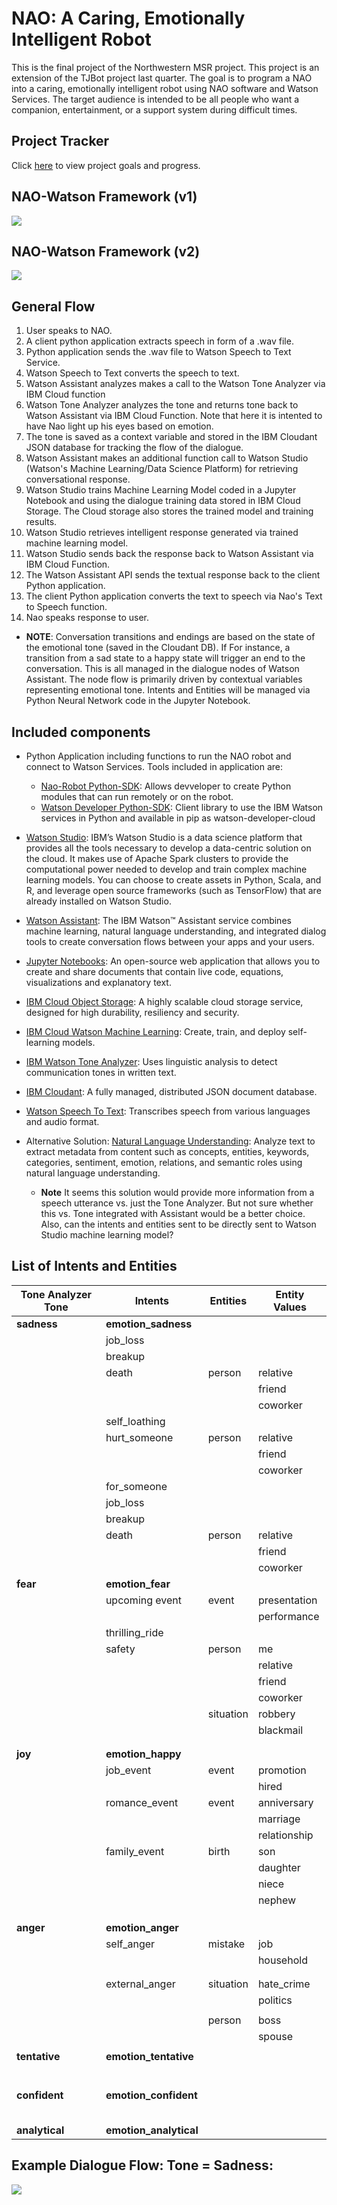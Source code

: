 # NAO: A Caring, Emotionally Intelligent Robot

This is the final project of the Northwestern MSR project. This project is an extension of the TJBot project last quarter. The goal is to program a NAO into a caring, emotionally intelligent robot using NAO software and Watson Services. The target audience is intended to be all people who want a companion, entertainment, or a support system during difficult times.


## Project Tracker

 Click [here](./PROGRESS.MD) to view project goals and progress. 

 ## NAO-Watson Framework (v1)

 ![](images/NAO_Watson_Architecture.png)

 ## NAO-Watson Framework (v2)

 ![](images/NAO_Watson_Architecture_v2.png)

 ## General Flow

1. User speaks to NAO.
2. A client python application extracts speech in form of a .wav file. 
3. Python application sends the .wav file to Watson Speech to Text Service.
4. Watson Speech to Text converts the speech to text.
5. Watson Assistant analyzes makes a call to the Watson Tone Analyzer via IBM Cloud function
6. Watson Tone Analyzer analyzes the tone and returns tone back to Watson Assistant via IBM Cloud Function. Note that here it is intented to have Nao light up his eyes based on emotion. 
7. The tone is saved as a context variable and stored in the IBM Cloudant JSON database for tracking the flow of the dialogue. 
8. Watson Assistant makes an additional function call to Watson Studio (Watson's Machine Learning/Data Science Platform) for retrieving conversational response. 
9. Watson Studio trains Machine Learning Model coded in a Jupyter Notebook and using the dialogue training data stored in IBM Cloud Storage. The Cloud storage also stores the trained model and training results.
10. Watson Studio retrieves intelligent response generated via trained machine learning model. 
11. Watson Studio sends back the response back to Watson Assistant via IBM Cloud Function. 
12. The Watson Assistant API sends the textual response back to the client Python application.
13. The client Python application converts the text to speech via Nao's Text to Speech function. 
14. Nao speaks response to user. 
  * **NOTE**: Conversation transitions and endings are based on the state of the emotional tone (saved in the Cloudant DB). If For instance, a transition from a sad state to a happy state will trigger an end to the conversation. This is all managed in the dialogue nodes of Watson Assistant. The node flow is primarily driven by contextual variables representing emotional tone. Intents and Entities will be managed via Python Neural Network code in the Jupyter Notebook. 

## Included components

* Python Application including functions to run the NAO robot and connect to Watson Services. Tools included in application are:
  * [Nao-Robot Python-SDK](http://doc.aldebaran.com/2-1/dev/python/index.html): Allows devveloper to create Python modules that can run remotely or on the robot.
  * [Watson Developer Python-SDK](https://github.com/watson-developer-cloud/python-sdk): Client library to use the IBM Watson services in Python and available in pip as watson-developer-cloud

* [Watson Studio](https://cloud.ibm.com/cloud/watson-studio): IBM’s Watson Studio is a data science platform that provides all the tools necessary to develop a data-centric solution on the cloud. It makes use of Apache Spark clusters to provide the computational power needed to develop and train complex machine learning models. You can choose to create assets in Python, Scala, and R, and leverage open source frameworks (such as TensorFlow) that are already installed on Watson Studio. 

* [Watson Assistant](https://cloud.ibm.com/apidocs/assistant): The IBM Watson™ Assistant service combines machine learning, natural language understanding, and integrated dialog tools to create conversation flows between your apps and your users.

* [Jupyter Notebooks](https://jupyter.org/): An open-source web application that allows you to create and share documents that contain live code, equations, visualizations and explanatory text.

* [IBM Cloud Object Storage](https://www.ibm.com/cloud/object-storage?cm_mmc=Search_Google-_-Hybrid+Cloud_Cloud+Platform+Digital-_-WW_NA-_-ibm%20cloud%20storage_e&cm_mmca1=000016GC&cm_mmca2=10007090&cm_mmca7=9021485&cm_mmca8=kwd-358437825807&cm_mmca9=_k_EAIaIQobChMI96b1oJjr4wIVhJ6fCh0wYAm5EAAYASAAEgILTvD_BwE_k_&cm_mmca10=317209285678&cm_mmca11=e&gclid=EAIaIQobChMI96b1oJjr4wIVhJ6fCh0wYAm5EAAYASAAEgILTvD_BwE): A highly scalable cloud storage service, designed for high durability, resiliency and security.

* [IBM Cloud Watson Machine Learning](https://dataplatform.cloud.ibm.com/docs/content/wsj/analyze-data/ml-overview.html): Create, train, and deploy self-learning models.

* [IBM Watson Tone Analyzer](https://cloud.ibm.com/apidocs/tone-analyzer): Uses linguistic analysis to detect communication tones in written text.

* [IBM Cloudant](https://www.ibm.com/cloud/cloudant): A fully managed, distributed JSON document database.

* [Watson Speech To Text](https://www.google.com/search?ei=4oBIXZj2Dca4tQavgL24CQ&q=watson+speech+to+text+API&oq=watson+speech+to+text+API&gs_l=psy-ab.3..0l4j0i22i30l6.2150.2538..2781...0.0..0.89.319.4......0....1..gws-wiz.......0i71j0i67.vwnvoEZLDS0&ved=&uact=5): Transcribes speech from various languages and audio format.

* Alternative Solution: [Natural Language Understanding](https://www.ibm.com/cloud/watson-natural-language-understanding): Analyze text to extract metadata from content such as concepts, entities, keywords, categories, sentiment, emotion, relations, and semantic roles using natural language understanding. 
  * **Note** It seems this solution would provide more information from a speech utterance vs. just the Tone Analyzer. But not sure whether this vs. Tone integrated with Assistant would be a better choice. Also, can the intents and entities sent to be directly sent to Watson Studio machine learning model?

## List of Intents and Entities

|  **Tone Analyzer Tone** | **Intents** | **Entities** | **Entity Values** |
| --- | --- | --- | --- |
|  **sadness** | **emotion_sadness** |  |  |
|   | job_loss |  |  |
|   | breakup |  |  |
|   | death | person | relative |
|   |  |  | friend |
|   |  |  | coworker |
|   | self_loathing |  |  |
|   | hurt_someone | person | relative |
|   |  |  | friend |
|   |  |  | coworker |
|   | for_someone |  |  |
|   | job_loss |  |  |
|   | breakup |  |  |
|   | death | person | relative |
|   |  |  | friend |
|   |  |  | coworker |
|  **fear** | **emotion_fear** |  |  |
|   | upcoming event | event | presentation |
|   |  |  | performance |
|   | thrilling_ride |  |  |
|   | safety | person | me |
|   |  |  | relative |
|   |  |  | friend |
|   |  |  | coworker |
|   |  | situation | robbery |
|   |  |  | blackmail |
|   |  |  |  |
|   |  |  |  |
|  **joy** | **emotion_happy** |  |  |
|   | job_event | event | promotion |
|   |  |  | hired |
|   | romance_event | event | anniversary |
|   |  |  | marriage |
|   |  |  | relationship |
|   | family_event | birth | son |
|   |  |  | daughter |
|   |  |  | niece |
|   |  |  | nephew |
|   |  |  |  |
|   |  |  |  |
|   |  |  |  |
|  **anger** | **emotion_anger** |  |  |
|   | self_anger | mistake | job |
|   |  |  | household |
|   |  |  |  |
|   |  |  |  |
|   | external_anger | situation | hate_crime |
|   |  |  | politics |
|   |  |  |  |
|   |  | person | boss |
|   |  |  | spouse |
|   |  |  |  |
|  **tentative** | **emotion_tentative** |  |  |
|   |  |  |  |
|   |  |  |  |
|   |  |  |  |
|   |  |  |  |
|   |  |  |  |
|   |  |  |  |
|  **confident** | **emotion_confident** |  |  |
|   |  |  |  |
|   |  |  |  |
|   |  |  |  |
|   |  |  |  |
|   |  |  |  |
|  **analytical** | **emotion_analytical** |  |  |


## Example Dialogue Flow: Tone = Sadness:

 ![](images/flow1.jpg)






